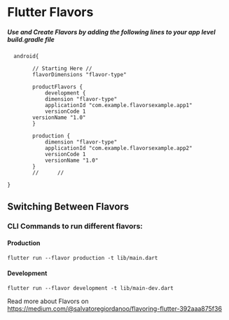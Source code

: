
# Flutter Flavors

  

##### Use and Create Flavors by adding the following lines to your app level build.gradle file

	  android{
	  
			// Starting Here //
      		flavorDimensions "flavor-type"
      		
    	    productFlavors {
     		    development {
    		    dimension "flavor-type"
    		    applicationId "com.example.flavorsexample.app1"
    		    versionCode 1
    	    versionName "1.0"
    	    }
    	    
    	    production {
    		    dimension "flavor-type"
    		    applicationId "com.example.flavorsexample.app2"
	    	    versionCode 1
	    	    versionName "1.0"
	   	    }
			//		//
	    
	}

## Switching Between Flavors
### CLI Commands to run different flavors:
#### Production
    flutter run --flavor production -t lib/main.dart
#### Development
    flutter run --flavor development -t lib/main-dev.dart

Read more about Flavors on https://medium.com/@salvatoregiordanoo/flavoring-flutter-392aaa875f36
